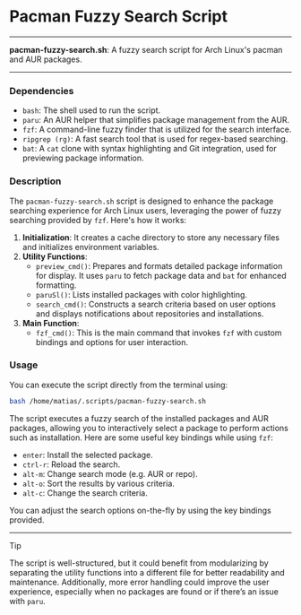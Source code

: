 # Pacman Fuzzy Search Script

---

**pacman-fuzzy-search.sh**: A fuzzy search script for Arch Linux's pacman and AUR packages.

---

### Dependencies

- `bash`: The shell used to run the script.
- `paru`: An AUR helper that simplifies package management from the AUR.
- `fzf`: A command-line fuzzy finder that is utilized for the search interface.
- `ripgrep (rg)`: A fast search tool that is used for regex-based searching.
- `bat`: A `cat` clone with syntax highlighting and Git integration, used for previewing package information.

### Description

The `pacman-fuzzy-search.sh` script is designed to enhance the package searching experience for Arch Linux users, leveraging the power of fuzzy searching provided by `fzf`. Here's how it works:

1. **Initialization**: It creates a cache directory to store any necessary files and initializes environment variables.
2. **Utility Functions**:
   - `preview_cmd()`: Prepares and formats detailed package information for display. It uses `paru` to fetch package data and `bat` for enhanced formatting.
   - `paruSl()`: Lists installed packages with color highlighting.
   - `search_cmd()`: Constructs a search criteria based on user options and displays notifications about repositories and installations.
3. **Main Function**:
   - `fzf_cmd()`: This is the main command that invokes `fzf` with custom bindings and options for user interaction.

### Usage

You can execute the script directly from the terminal using:

```bash
bash /home/matias/.scripts/pacman-fuzzy-search.sh
```

The script executes a fuzzy search of the installed packages and AUR packages, allowing you to interactively select a package to perform actions such as installation. Here are some useful key bindings while using `fzf`:

- `enter`: Install the selected package.
- `ctrl-r`: Reload the search.
- `alt-m`: Change search mode (e.g. AUR or repo).
- `alt-o`: Sort the results by various criteria.
- `alt-c`: Change the search criteria.

You can adjust the search options on-the-fly by using the key bindings provided.

---

> [!TIP]
> The script is well-structured, but it could benefit from modularizing by separating the utility functions into a different file for better readability and maintenance. Additionally, more error handling could improve the user experience, especially when no packages are found or if there’s an issue with `paru`.